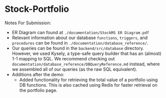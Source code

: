 # Stock-Portfolio

Notes For Submission:
- ER Diagram can found at `./documentation/StockMS ER Diagram.pdf`
- Relevant information about our database `functions`, `triggers`, and `procedures` can be found in `./documentation/database_reference/`.
- Our queries can be found in the `backend/src/database` directory. However, we used Kysely, a type-safe query builder that has an (almost) 1-1 mapping to SQL. We recommend checking out `documentation/database_reference/DBQueryReference.md` instead, where we assembled all of our queries (as the raw SQL equivalent).
- Additions after the demo:
    - Added functionality for retrieving the total value of a portfolio using DB functions. This is also cached using Redis for faster retrieval on the portfolio page.